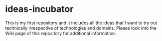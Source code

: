 # ideas-incubator
This is my first repository and it includes all the ideas that I want to try out technically irrespective of technologies and domains. Please look into the Wiki page of this repository for additional information.
